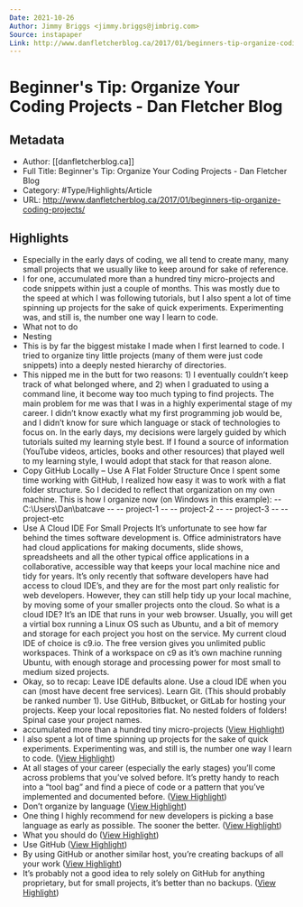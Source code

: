 ```yaml
---
Date: 2021-10-26
Author: Jimmy Briggs <jimmy.briggs@jimbrig.com>
Source: instapaper
Link: http://www.danfletcherblog.ca/2017/01/beginners-tip-organize-coding-projects/
---
```

# Beginner's Tip: Organize Your Coding Projects - Dan Fletcher Blog

## Metadata
- Author: [[danfletcherblog.ca]]
- Full Title: Beginner's Tip: Organize Your Coding Projects - Dan Fletcher Blog
- Category: #Type/Highlights/Article
- URL: http://www.danfletcherblog.ca/2017/01/beginners-tip-organize-coding-projects/

## Highlights
- Especially in the early days of coding, we all tend to create many, many small projects that we usually like to keep around for sake of reference.
- I for one, accumulated more than a hundred tiny micro-projects and code snippets within just a couple of months. This was mostly due to the speed at which I was following tutorials, but I also spent a lot of time spinning up projects for the sake of quick experiments. Experimenting was, and still is, the number one way I learn to code.
- What not to do
- Nesting
- This is by far the biggest mistake I made when I first learned to code. I tried to organize tiny little projects (many of them were just code snippets) into a deeply nested hierarchy of directories.
- This nipped me in the butt for two reasons: 1) I eventually couldn’t keep track of what belonged where, and 2) when I graduated to using a command line, it become way too much typing to find projects.
  The main problem for me was that I was in a highly experimental stage of my career. I didn’t know exactly what my first programming job would be, and I didn’t know for sure which language or stack of technologies to focus on.
  In the early days, my decisions were largely guided by which tutorials suited my learning style best. If I found a source of information (YouTube videos, articles, books and other resources) that played well to my learning style, I would adopt that stack for that reason alone.
- Copy GitHub Locally – Use A Flat Folder Structure
  Once I spent some time working with GitHub, I realized how easy it was to work with a flat folder structure. So I decided to reflect that organization on my own machine.
  This is how I organize now (on Windows in this example):
  -- C:\Users\Dan\batcave
  -- -- project-1
  -- -- project-2
  -- -- project-3
  -- -- project-etc
- Use A Cloud IDE For Small Projects
  It’s unfortunate to see how far behind the times software development is. Office administrators have had cloud applications for making documents, slide shows, spreadsheets and all the other typical office applications in a collaborative, accessible way that keeps your local machine nice and tidy for years.
  It’s only recently that software developers have had access to cloud IDE’s, and they are for the most part only realistic for web developers.
  However, they can still help tidy up your local machine, by moving some of your smaller projects onto the cloud.
  So what is a cloud IDE? It’s an IDE that runs in your web browser. Usually, you will get a virtial box running a Linux OS such as Ubuntu, and a bit of memory and storage for each project you host on the service.
  My current cloud IDE of choice is c9.io. The free version gives you unlimited public workspaces. Think of a workspace on c9 as it’s own machine running Ubuntu, with enough storage and processing power for most small to medium sized projects.
- Okay, so to recap:
  Leave IDE defaults alone.
  Use a cloud IDE when you can (most have decent free services).
  Learn Git. (This should probably be ranked number 1).
  Use GitHub, Bitbucket, or GitLab for hosting your projects.
  Keep your local repositories flat. No nested folders of folders!
  Spinal case your project names.
- accumulated more than a hundred tiny micro-projects ([View Highlight](https://instapaper.com/read/1307996394/14298847))
- I also spent a lot of time spinning up projects for the sake of quick experiments. Experimenting was, and still is, the number one way I learn to code. ([View Highlight](https://instapaper.com/read/1307996394/14298850))
- At all stages of your career (especially the early stages) you’ll come across problems that you’ve solved before. It’s pretty handy to reach into a “tool bag” and find a piece of code or a pattern that you’ve implemented and documented before. ([View Highlight](https://instapaper.com/read/1307996394/14298854))
- Don’t organize by language ([View Highlight](https://instapaper.com/read/1307996394/14298858))
- One thing I highly recommend for new developers is picking a base language as early as possible. The sooner the better. ([View Highlight](https://instapaper.com/read/1307996394/14298861))
- What you should do ([View Highlight](https://instapaper.com/read/1307996394/14298866))
- Use GitHub ([View Highlight](https://instapaper.com/read/1307996394/14298867))
- By using GitHub or another similar host, you’re creating backups of all your work ([View Highlight](https://instapaper.com/read/1307996394/14298873))
- It’s probably not a good idea to rely solely on GitHub for anything proprietary, but for small projects, it’s better than no backups. ([View Highlight](https://instapaper.com/read/1307996394/14298879))
